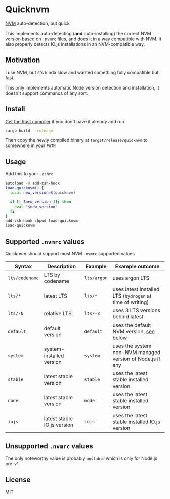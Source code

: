 # Quicknvm
[NVM](https://github.com/nvm-sh/nvm) auto-detection, but quick

This implements auto-detecting (**and** auto-installing) the correct
NVM version based on `.nvmrc` files, and does it in a way compatible
with NVM. It also properly detects IO.js installations in an
NVM-compatible way.

## Motivation
I use NVM, but it's kinda slow and wanted something fully
compatible but fast.

This only implements automatic Node version detection and
installation, it doesn't support commands of any sort.

## Install
[Get the Rust compiler](https://www.rust-lang.org/tools/install) if you
don't have it already and run
```sh
cargo build --release
```
Then copy the newly compiled binary at `target/release/quicknvm` to
somewhere in your `PATH`

## Usage
Add this to your `.zshrc`
```sh
autoload -U add-zsh-hook
load-quicknvm() {
  local new_version=$(quicknvm)

  if [[ $new_version ]]; then
    eval "$new_version"
  fi
}
add-zsh-hook chpwd load-quicknvm
load-quicknvm
```
## Supported `.nvmrc` values
Quicknvm should support most NVM `.nvmrc` supported values

| Syntax | Description | Example | Example outcome |
| --- | --- | --- | --- |
| `lts/codename` | LTS by codename | `lts/argon` | uses argon LTS |
| `lts/*` | latest LTS | `lts/*` | uses latest installed LTS (`hydrogen` at time of writing) |
| `lts/-N` | relative LTS | `lts/-3` | uses 3 LTS versions behind latest |
| `default` | default version | `default` | uses the default NVM version, [see below](#setting-the-default) |
| `system` | system-installed version | `system` | uses the system non-NVM managed version of Node.js if any |
| `stable` | latest stable version | `stable` | uses the latest stable installed version |
| `node` | latest stable version | `node` | uses the latest stable installed version |
| `iojs` | latest stable IO.js version | `iojs` | uses the latest stable installed IO.js version |

## Unsupported `.nvmrc` values
The only noteworthy value is probably `unstable` which is only
for Node.js pre-v1.

## License
MIT
